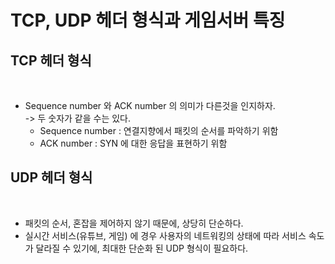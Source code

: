 # TCP, UDP 헤더 형식과 게임서버 특징

## TCP 헤더 형식&#x20;

<figure><img src="../../../.gitbook/assets/스크린샷 2024-01-06 15.32.40.png" alt=""><figcaption></figcaption></figure>

* Sequence number 와 ACK number 의 의미가 다른것을 인지하자.\
  \-> 두 숫자가 같을 수는 있다.&#x20;
  * Sequence number : 연결지향에서 패킷의 순서를 파악하기 위함
  * ACK number : SYN 에 대한 응답을 표현하기 위함

## UDP 헤더 형식&#x20;

<figure><img src="../../../.gitbook/assets/스크린샷 2024-01-06 15.45.39.png" alt=""><figcaption></figcaption></figure>

* 패킷의 순서, 혼잡을 제어하지 않기 때문에, 상당히 단순하다.
* 실시간 서비스(유튜브, 게임) 에 경우 사용자의 네트워킹의 상태에 따라 서비스 속도가 달라질 수 있기에, 최대한 단순화 된 UDP 형식이 필요하다.&#x20;
